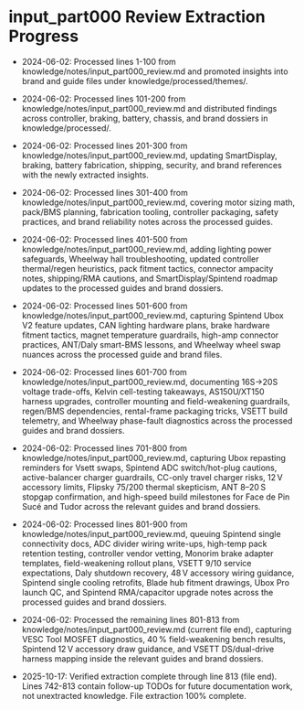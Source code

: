 # input_part000 Review Extraction Progress

- 2024-06-02: Processed lines 1-100 from knowledge/notes/input_part000_review.md and promoted insights into brand and guide files under knowledge/processed/themes/.
- 2024-06-02: Processed lines 101-200 from knowledge/notes/input_part000_review.md and distributed findings across controller, braking, battery, chassis, and brand dossiers in knowledge/processed/.
- 2024-06-02: Processed lines 201-300 from knowledge/notes/input_part000_review.md, updating SmartDisplay, braking, battery fabrication, shipping, security, and brand references with the newly extracted insights.
- 2024-06-02: Processed lines 301-400 from knowledge/notes/input_part000_review.md, covering motor sizing math, pack/BMS planning, fabrication tooling, controller packaging, safety practices, and brand reliability notes across the processed guides.
- 2024-06-02: Processed lines 401-500 from knowledge/notes/input_part000_review.md, adding lighting power safeguards, Wheelway hall troubleshooting, updated controller thermal/regen heuristics, pack fitment tactics, connector ampacity notes, shipping/RMA cautions, and SmartDisplay/Spintend roadmap updates to the processed guides and brand dossiers.
- 2024-06-02: Processed lines 501-600 from knowledge/notes/input_part000_review.md, capturing Spintend Ubox V2 feature updates, CAN lighting hardware plans, brake hardware fitment tactics, magnet temperature guardrails, high-amp connector practices, ANT/Daly smart-BMS lessons, and Wheelway wheel swap nuances across the processed guide and brand files.
- 2024-06-02: Processed lines 601-700 from knowledge/notes/input_part000_review.md, documenting 16S→20S voltage trade-offs, Kelvin cell-testing takeaways, AS150U/XT150 harness upgrades, controller mounting and field-weakening guardrails, regen/BMS dependencies, rental-frame packaging tricks, VSETT build telemetry, and Wheelway phase-fault diagnostics across the processed guides and brand dossiers.
- 2024-06-02: Processed lines 701-800 from knowledge/notes/input_part000_review.md, capturing Ubox repasting reminders for Vsett swaps, Spintend ADC switch/hot-plug cautions, active-balancer charger guardrails, CC-only travel charger risks, 12 V accessory limits, Flipsky 75/200 thermal skepticism, ANT 8–20 S stopgap confirmation, and high-speed build milestones for Face de Pin Sucé and Tudor across the relevant guides and brand dossiers.
- 2024-06-02: Processed lines 801-900 from knowledge/notes/input_part000_review.md, queuing Spintend single connectivity docs, ADC divider wiring write-ups, high-temp pack retention testing, controller vendor vetting, Monorim brake adapter templates, field-weakening rollout plans, VSETT 9/10 service expectations, Daly shutdown recovery, 48 V accessory wiring guidance, Spintend single cooling retrofits, Blade hub fitment drawings, Ubox Pro launch QC, and Spintend RMA/capacitor upgrade notes across the processed guides and brand dossiers.
- 2024-06-02: Processed the remaining lines 801-813 from knowledge/notes/input_part000_review.md (current file end), capturing VESC Tool MOSFET diagnostics, 40 % field-weakening bench results, Spintend 12 V accessory draw guidance, and VSETT DS/dual-drive harness mapping inside the relevant guides and brand dossiers.

- 2025-10-17: Verified extraction complete through line 813 (file end). Lines 742-813 contain follow-up TODOs for future documentation work, not unextracted knowledge. File extraction 100% complete.
